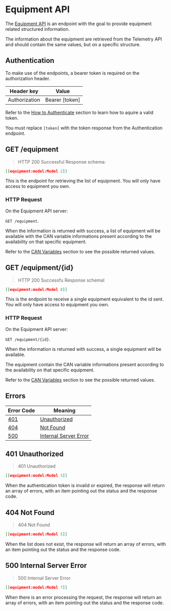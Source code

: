 # Equipment API

The [Equipment API](#equipment-api) is an endpoint with the goal to provide equipment related structured information.

The information about the equipment are retrieved from the Telemetry API and should contain the same values, but on a specific structure.

## Authentication

To make use of the endpoints, a bearer token is required on the authorization header.

Header key    | Value
------------- | -----
Authorization | Bearer [token]

Refer to the [How to Authenticate](#how-to-authenticate) section to learn how to aquire a valid token.

<aside class="notice">
You must replace <code>[token]</code> with the token response from the Authentication endpoint.
</aside>

## GET /equipment

> HTTP 200 Successful Response schema:

```json
[[equipment:model:Model 2]]
````

This is the endpoint for retrieving the list of equipment.
You will only have access to equipment you own.

### HTTP Request
On the Equipment API server:

`GET /equipment`.

When the information is returned with success, a list of equipment will be available with the CAN variable
informations present according to the availability on that specific equipment.

Refer to the [CAN Variables](#can-variables) section to see the possible returned values.

## GET /equipment/{id}

> HTTP 200 Successfu Response schemal

```json
[[equipment:model:Model 8]]
````

This is the endpoint to receive a single equipment equivalent to the id sent.
You will only have access to equipment you own.

### HTTP Request
On the Equipment API server:

`GET /equipment/{id}`.

When the information is returned with success, a single equipment will be available.

The equipment contain the CAN variable informations present according to the availability on that specific equipment.

Refer to the [CAN Variables](#can-variables) section to see the possible returned values.

## Errors

Error Code | Meaning
---------- | -------
[401](#401-unauthorized) | [Unauthorized](#401-unauthorized)
[404](#404-not-found) | [Not Found](#404-not-found)
[500](#500-internal-server-error) | [Internal Server Error](#500-internal-server-error)

## 401 Unauthorized

> 401 Unauthorized

```json
[[equipment:model:Model 3]]
```

When the authentication token is invalid or expired, the response will return an array of errors, with an item pointing out the status and the response code.

## 404 Not Found

> 404 Not Found

```json
[[equipment:model:Model 5]]
```

When the list does not exist, the response will return an array of errors, with an item pointing out the status and the response code.

## 500 Internal Server Error

> 500 Internal Server Error

```json
[[equipment:model:Model 7]]
```

When there is an error processing the request, the response will return an array of errors, with an item pointing out the status and the response code.
